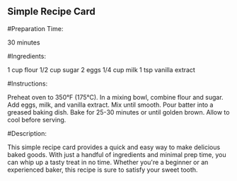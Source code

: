 ## Simple Recipe Card
#Preparation Time:

30 minutes

#Ingredients:

1 cup flour
1/2 cup sugar
2 eggs
1/4 cup milk
1 tsp vanilla extract

#Instructions:

Preheat oven to 350°F (175°C).
In a mixing bowl, combine flour and sugar.
Add eggs, milk, and vanilla extract. Mix until smooth.
Pour batter into a greased baking dish.
Bake for 25-30 minutes or until golden brown.
Allow to cool before serving.

#Description:

This simple recipe card provides a quick and easy way to make delicious baked goods. With just a handful of ingredients and minimal prep time, you can whip up a tasty treat in no time. Whether you're a beginner or an experienced baker, this recipe is sure to satisfy your sweet tooth.

